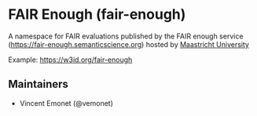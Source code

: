 # FAIR Enough (fair-enough)

A namespace for FAIR evaluations published by the FAIR enough service (https://fair-enough.semanticscience.org) hosted by [Maastricht University](https://maastrichtuniversity.nl/) 

Example: https://w3id.org/fair-enough

## Maintainers

- Vincent Emonet (@vemonet)
